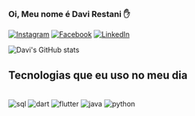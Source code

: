 ### Oi, Meu nome é Davi Restani ✋

[![Instagram](https://img.shields.io/badge/Instagram-E4405F?style=for-the-badge&logo=instagram&logoColor=white)](https://instagram.com/restanidavi)
[![Facebook](	https://img.shields.io/badge/Facebook-1877F2?style=for-the-badge&logo=facebook&logoColor=white)](https://facebook.com/davirestani)
[![LinkedIn](https://img.shields.io/badge/LinkedIn-0077B5?style=for-the-badge&logo=linkedin&logoColor=white)](linkedin.com/in/davi-restani-76194017a)

![Davi's GitHub stats](https://github-readme-stats.vercel.app/api?username=DaviRestani&show_icons=true&theme=tokyonight)

## Tecnologias que eu uso no meu dia

<div style="display: inline_block"><br/>
  <img align="center" alt="sql" src="https://img.shields.io/badge/MySQL-00000F?style=for-the-badge&logo=mysql&logoColor=white"/>
  <img align="center" alt="dart" src="https://img.shields.io/badge/Dart-0175C2?style=for-the-badge&logo=dart&logoColor=white"/>
  <img align="center" alt="flutter" src="https://img.shields.io/badge/Flutter-02569B?style=for-the-badge&logo=flutter&logoColor=white"/>
  <img align="center" alt="java" src="https://img.shields.io/badge/Java-ED8B00?style=for-the-badge&logo=java&logoColor=white"/>
  <img align="center" alt="python" src="https://img.shields.io/badge/Python-3776AB?style=for-the-badge&logo=python&logoColor=white"/>
 </div><br/>
 
 
 

